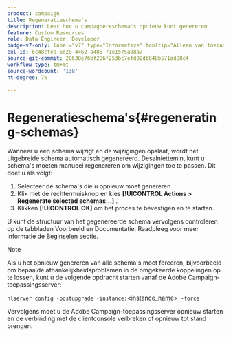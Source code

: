 ```yaml
---
product: campaign
title: Regeneratieschema's
description: Leer hoe u campagnereschema's opnieuw kunt genereren
feature: Custom Resources
role: Data Engineer, Developer
badge-v7-only: label="v7" type="Informative" tooltip="Alleen van toepassing op Campaign Classic v7"
exl-id: 6c48cfea-6d20-4462-a485-71e1575a08a7
source-git-commit: 28638e76bf286f253bc7efd02db848b571ad88c4
workflow-type: tm+mt
source-wordcount: '138'
ht-degree: 7%

---
```


# Regeneratieschema&#39;s{#regenerating-schemas}

Wanneer u een schema wijzigt en de wijzigingen opslaat, wordt het uitgebreide schema automatisch gegenereerd. Desalniettemin, kunt u schema&#39;s moeten manueel regenereren om wijzigingen toe te passen. Dit doet u als volgt:

1. Selecteer de schema&#39;s die u opnieuw moet genereren.
1. Klik met de rechtermuisknop en kies **[!UICONTROL Actions > Regenerate selected schemas...]** .
1. Klikken **[!UICONTROL OK]** om het proces te bevestigen en te starten.

U kunt de structuur van het gegenereerde schema vervolgens controleren op de tabbladen Voorbeeld en Documentatie. Raadpleeg voor meer informatie de [Beginselen](../../configuration/using/data-schemas.md#principles) sectie.

>[!NOTE]
>
>Als u het opnieuw genereren van alle schema&#39;s moet forceren, bijvoorbeeld om bepaalde afhankelijkheidsproblemen in de omgekeerde koppelingen op te lossen, kunt u de volgende opdracht starten vanaf de Adobe Campaign-toepassingsserver:
>
> `nlserver config -postupgrade -instance:`&lt;instance_name>` -force`
>
>Vervolgens moet u de Adobe Campaign-toepassingsserver opnieuw starten en de verbinding met de clientconsole verbreken of opnieuw tot stand brengen.
